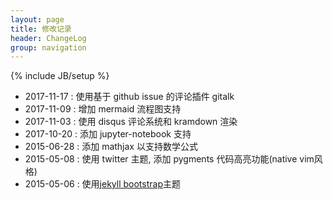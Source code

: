 ```yaml
---
layout: page
title: 修改记录
header: ChangeLog
group: navigation
---
```

{% include JB/setup %}

* 2017-11-17 : 使用基于 github issue 的评论插件 gitalk
* 2017-11-09 : 增加 mermaid 流程图支持
* 2017-11-03 : 使用 disqus 评论系统和 kramdown 渲染
* 2017-10-20 : 添加 jupyter-notebook 支持
* 2015-06-28 : 添加 mathjax 以支持数学公式
* 2015-05-08 : 使用 twitter 主题, 添加 pygments 代码高亮功能(native vim风格)
* 2015-05-06 : 使用[jekyll bootstrap](https://github.com/plusjade/jekyll-bootstrap.git)主题
